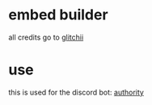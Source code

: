 # embed builder
all credits go to [glitchii](https://github.com/glitchii)
# use 
this is used for the discord bot: [authority](https://discord.gg/authority)
